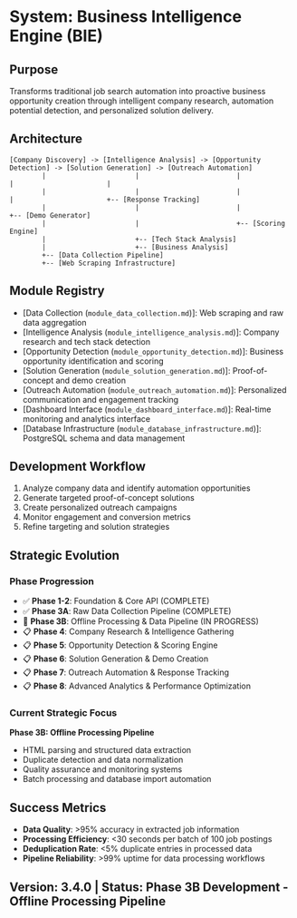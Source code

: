 # System: Business Intelligence Engine (BIE)

## Purpose
Transforms traditional job search automation into proactive business opportunity creation through intelligent company research, automation potential detection, and personalized solution delivery.

## Architecture
```
[Company Discovery] -> [Intelligence Analysis] -> [Opportunity Detection] -> [Solution Generation] -> [Outreach Automation]
        |                      |                        |                       |                       |
        |                      |                        |                       |                       +-- [Response Tracking]
        |                      |                        |                       +-- [Demo Generator]
        |                      |                        +-- [Scoring Engine]
        |                      +-- [Tech Stack Analysis]
        |                      +-- [Business Analysis]
        +-- [Data Collection Pipeline]
        +-- [Web Scraping Infrastructure]
```

## Module Registry
- [Data Collection (`module_data_collection.md`)]: Web scraping and raw data aggregation
- [Intelligence Analysis (`module_intelligence_analysis.md`)]: Company research and tech stack detection
- [Opportunity Detection (`module_opportunity_detection.md`)]: Business opportunity identification and scoring
- [Solution Generation (`module_solution_generation.md`)]: Proof-of-concept and demo creation
- [Outreach Automation (`module_outreach_automation.md`)]: Personalized communication and engagement tracking
- [Dashboard Interface (`module_dashboard_interface.md`)]: Real-time monitoring and analytics interface
- [Database Infrastructure (`module_database_infrastructure.md`)]: PostgreSQL schema and data management

## Development Workflow
1. Analyze company data and identify automation opportunities
2. Generate targeted proof-of-concept solutions
3. Create personalized outreach campaigns
4. Monitor engagement and conversion metrics
5. Refine targeting and solution strategies

## Strategic Evolution

### Phase Progression
- ✅ **Phase 1-2**: Foundation & Core API (COMPLETE)
- ✅ **Phase 3A**: Raw Data Collection Pipeline (COMPLETE)
- 🚧 **Phase 3B**: Offline Processing & Data Pipeline (IN PROGRESS)
- 📋 **Phase 4**: Company Research & Intelligence Gathering
- 📋 **Phase 5**: Opportunity Detection & Scoring Engine
- 📋 **Phase 6**: Solution Generation & Demo Creation
- 📋 **Phase 7**: Outreach Automation & Response Tracking
- 📋 **Phase 8**: Advanced Analytics & Performance Optimization

### Current Strategic Focus
**Phase 3B: Offline Processing Pipeline**
- HTML parsing and structured data extraction
- Duplicate detection and data normalization
- Quality assurance and monitoring systems
- Batch processing and database import automation

## Success Metrics
- **Data Quality**: >95% accuracy in extracted job information
- **Processing Efficiency**: <30 seconds per batch of 100 job postings
- **Deduplication Rate**: <5% duplicate entries in processed data
- **Pipeline Reliability**: >99% uptime for data processing workflows

## Version: 3.4.0 | Status: Phase 3B Development - Offline Processing Pipeline
